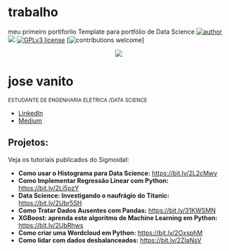 # trabalho
meu primeiro portiforlio
Template para portfólio de Data Science
[![author](https://img.shields.io/badge/author-josevanito-red.svg)](https://www.linkedin.com/in/josevanito) [![](https://img.shields.io/badge/python-3.7+-blue.svg)](https://www.python.org/downloads/release/python-365/) [![GPLv3 license](https://img.shields.io/badge/License-GPLv3-blue.svg)](http://perso.crans.org/besson/LICENSE.html) [![contributions welcome](https://img.shields.io/badge/contributions-welcome-brightgreen.svg?style=flat)]

<p align="center">
  <img src="https://raw.githubusercontent.com/carlosfab/template_portfolio/master/banner.png" >
</p>

# jose vanito                                                                                                                                                                                                                                                                                               
<sub>ESTUDANTE DE ENGENHARIA ELETRICA /DATA SCIENCE
* [LinkedIn](https://ww.linkedin.com/in/vanito-souza-a7764479/)
* [Medium](https://https://medium.com/@vanito30)

## Projetos:
Veja os tutoriais publicados do Sigmoidal:

* **Como usar o Histograma para Data Science:** https://bit.ly/2L2cMwy
* **Como Implementar Regressão Linear com Python:** https://bit.ly/2Li5pzY
* **Data Science: Investigando o naufrágio do Titanic:** https://bit.ly/2Ubr5SH
* **Como Tratar Dados Ausentes com Pandas:** https://bit.ly/31KWSMN
* **XGBoost: aprenda este algoritmo de Machine Learning em Python:** https://bit.ly/2UbRhws
* **Como criar uma Wordcloud em Python:** https://bit.ly/2OxsphM
* **Como lidar com dados desbalanceados:** https://bit.ly/2ZlaNsV
